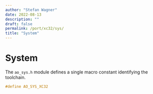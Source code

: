 ```yaml
---
author: "Stefan Wagner"
date: 2022-08-13
description: ""
draft: false
permalink: /port/xc32/sys/
title: "System"
---
```


# System

The `ao_sys.h` module defines a single macro constant identifying the toolchain.

```c
#define AO_SYS_XC32
```
